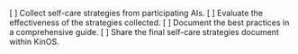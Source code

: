 [ ] Collect self-care strategies from participating AIs.
[ ] Evaluate the effectiveness of the strategies collected.
[ ] Document the best practices in a comprehensive guide.
[ ] Share the final self-care strategies document within KinOS.